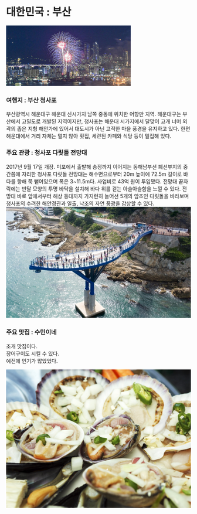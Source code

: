 # 대한민국 : 부산

![부산](../image/김선우1번.jpg)

### 여행지 : 부산 청사포
부산광역시 해운대구 해운대 신시가지 남쪽 중동에 위치한 어항만 지역. 해운대구는 부산에서 고밀도로 개발된 지역이지만, 청사포는 해운대 시가지에서 달맞이 고개 너머 외곽의 좁은 지형 해안가에 있어서 대도시가 아닌 고적한 마을 풍경을 유지하고 있다. 한편 해운대에서 거리 자체는 멀지 않아 횟집, 세련된 카페와 식당 등이 밀집해 있다.


### 주요 관광 : 청사포 다릿돌 전망대

2017년 9월 17일 개장. 미포에서 출발해 송정까지 이어지는 동해남부선 폐선부지의 중간쯤에 자리한 청사포 다릿돌 전망대는 해수면으로부터 20m 높이에 72.5m 길이로 바다를 향해 쭉 뻗어있으며 폭은 3~11.5m다. 사업비로 43억 원이 투입됐다. 전망대 끝자락에는 반달 모양의 투명 바닥을 설치해 바다 위를 걷는 아슬아슬함을 느낄 수 있다. 전망대 바로 앞에서부터 해상 등대까지 가지런히 늘어선 5개의 암초인 다릿돌을 바라보며 청사포의 수려한 해안경관과 일출, 낙조의 자연 풍광을 감상할 수 있다.
![부산](../image/김선우3번.jpg)

### 주요 맛집 : 수민이네
조개 맛집이다.  
장어구이도 시킬 수 있다.  
예전에 인기가 많았었다.

![부산](../image/김선우2번.jpg)
